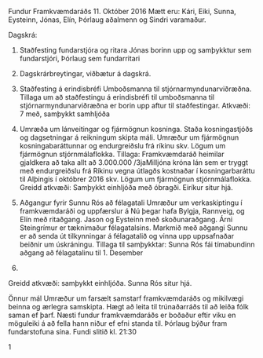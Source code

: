 Fundur Framkvæmdaráðs 11. Október 2016
Mætt eru:
Kári, Eiki, Sunna, Eysteinn, Jónas, Elín, Þórlaug aðalmenn og Sindri varamaður.

Dagskrá:
1. Staðfesting fundarstjóra og ritara
Jónas borinn upp og samþykktur sem fundarstjóri, Þórlaug sem fundarritari

2. Dagskrárbreytingar, viðbætur á dagskrá.
3. Staðfesting á erindisbréfi Umboðsmanna til
stjórnarmyndunarviðræðna.
Tillaga um að staðfestingu á erindisbréfi til umboðsmanna til stjórnarmyndunarviðræðna er
borin upp aftur til staðfestingar.
Atkvæði: 7 með, samþykkt samhljóða

4. Umræða um lánveitingar og fjármögnun kosninga.
Staða kosningastjóðs og dagsetningar á reikningum skipta máli. Umræður um fjármögnun
kosningabaráttunnar og endurgreiðslu frá ríkinu skv. Lögum um fjármögnun stjórnmálaflokka.
Tillaga: Framkvæmdaráð heimilar gjaldkera að taka allt að 3.000.000 /3jaMilljóna króna lán
sem er tryggt með endurgreiðslu frá Ríkinu vegna útlagðs kostnaðar í kosningarbaráttu til
Alþingis í októbrer 2016 skv. Lögum um fjármögnun stjórnmálaflokka.
Greidd atkvæði: Samþykkt einhljóða með óbragði. Eiríkur situr hjá.

5. Aðgangur fyrir Sunnu Rós að félagatali
Umræður um verkaskiptingu í framkvæmdaráði og uppfærslur á
Nú þegar hafa Bylgja, Rannveig, og Elín með ritaðgang. Jason og Eysteinn með
skoðunaraðgang. Árni Steingrímur er tæknimaður félagatalsins.
Markmið með aðgangi Sunnu er að senda út tilkynningar á félagatalið og vinna upp
uppsafnaðar beiðnir um úskráningu.
Tillaga til samþykktar: Sunna Rós fái tímabundinn aðgang að félagatalinu til 1. Desember
2016.
Greidd atkvæði: samþykkt einhljóða. Sunna Rós situr hjá.

Önnur mál
Umræður um farsælt samstarf framkvæmdaráðs og mikilvægi beinna og ærlegra samskipta.
Hægt að leita til trúnaðarráðs til að leiða fólk saman ef þarf.
Næsti fundur framkvæmdaráðs er boðaður eftir viku en möguleiki á að fella hann niður ef
efni standa til. Þórlaug býður fram fundarstofuna sína.
Fundi slitið kl. 21:30

1


